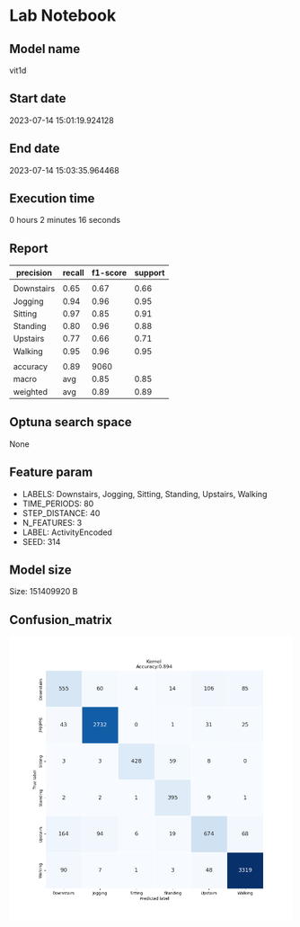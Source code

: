 # Lab Notebook


## Model name
vit1d

## Start date
2023-07-14 15:01:19.924128

## End date
2023-07-14 15:03:35.964468

## Execution time
0 hours 2 minutes 16 seconds

## Report
| precision | recall | f1-score | support |
| --- | --- | --- | --- |
|  |
| Downstairs | 0.65 | 0.67 | 0.66 | 824 |
| Jogging | 0.94 | 0.96 | 0.95 | 2832 |
| Sitting | 0.97 | 0.85 | 0.91 | 501 |
| Standing | 0.80 | 0.96 | 0.88 | 410 |
| Upstairs | 0.77 | 0.66 | 0.71 | 1025 |
| Walking | 0.95 | 0.96 | 0.95 | 3468 |
|  |
| accuracy | 0.89 | 9060 |
| macro | avg | 0.85 | 0.85 | 0.84 | 9060 |
| weighted | avg | 0.89 | 0.89 | 0.89 | 9060 |


## Optuna search space
None

## Feature param
- LABELS: Downstairs, Jogging, Sitting, Standing, Upstairs, Walking
- TIME_PERIODS: 80
- STEP_DISTANCE: 40
- N_FEATURES: 3
- LABEL: ActivityEncoded
- SEED: 314

## Model size
Size: 151409920  B

## Confusion_matrix
![alt](./cross-tab.png)
